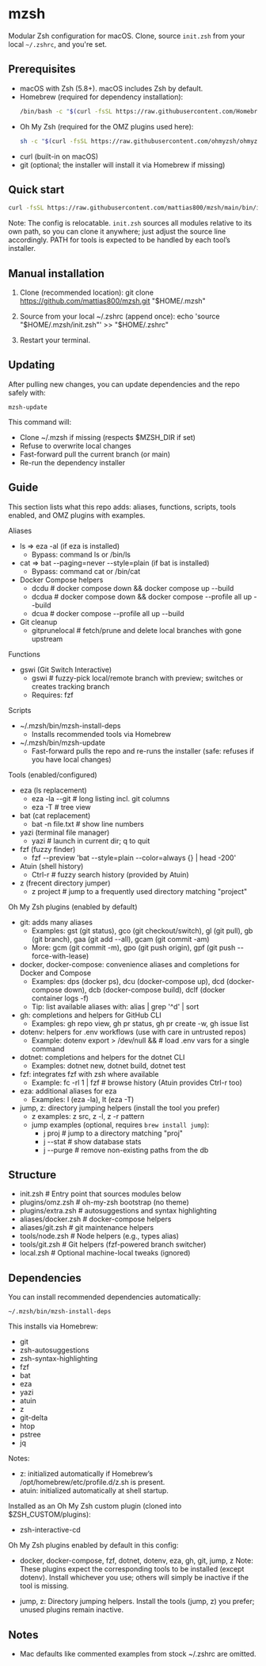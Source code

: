 # mzsh

Modular Zsh configuration for macOS. Clone, source `init.zsh` from your local `~/.zshrc`, and you're set.

## Prerequisites

- macOS with Zsh (5.8+). macOS includes Zsh by default.
- Homebrew (required for dependency installation):
  ```bash
  /bin/bash -c "$(curl -fsSL https://raw.githubusercontent.com/Homebrew/install/HEAD/install.sh)"
  ```
- Oh My Zsh (required for the OMZ plugins used here):
  ```bash
  sh -c "$(curl -fsSL https://raw.githubusercontent.com/ohmyzsh/ohmyzsh/master/tools/install.sh)"
  ```
- curl (built-in on macOS)
- git (optional; the installer will install it via Homebrew if missing)

## Quick start

```bash
curl -fsSL https://raw.githubusercontent.com/mattias800/mzsh/main/bin/install.sh | bash
```

Note: The config is relocatable. `init.zsh` sources all modules relative to its own path, so you can clone it anywhere; just adjust the source line accordingly. PATH for tools is expected to be handled by each tool’s installer.

## Manual installation

1) Clone (recommended location):
   git clone https://github.com/mattias800/mzsh.git "$HOME/.mzsh"

2) Source from your local ~/.zshrc (append once):
   echo 'source "$HOME/.mzsh/init.zsh"' >> "$HOME/.zshrc"

3) Restart your terminal.

## Updating

After pulling new changes, you can update dependencies and the repo safely with:

```
mzsh-update
```

This command will:
- Clone ~/.mzsh if missing (respects $MZSH_DIR if set)
- Refuse to overwrite local changes
- Fast-forward pull the current branch (or main)
- Re-run the dependency installer

## Guide

This section lists what this repo adds: aliases, functions, scripts, tools enabled, and OMZ plugins with examples.

Aliases
- ls => eza -al (if eza is installed)
  - Bypass: command ls or /bin/ls
- cat => bat --paging=never --style=plain (if bat is installed)
  - Bypass: command cat or /bin/cat
- Docker Compose helpers
  - dcdu     # docker compose down && docker compose up --build
  - dcdua    # docker compose down && docker compose --profile all up --build
  - dcua     # docker compose --profile all up --build
- Git cleanup
  - gitprunelocal  # fetch/prune and delete local branches with gone upstream

Functions
- gswi (Git Switch Interactive)
  - gswi                  # fuzzy-pick local/remote branch with preview; switches or creates tracking branch
  - Requires: fzf

Scripts
- ~/.mzsh/bin/mzsh-install-deps
  - Installs recommended tools via Homebrew
- ~/.mzsh/bin/mzsh-update
  - Fast-forward pulls the repo and re-runs the installer (safe: refuses if you have local changes)

Tools (enabled/configured)
- eza (ls replacement)
  - eza -la --git         # long listing incl. git columns
  - eza -T                # tree view
- bat (cat replacement)
  - bat -n file.txt       # show line numbers
- yazi (terminal file manager)
  - yazi                  # launch in current dir; q to quit
- fzf (fuzzy finder)
  - fzf --preview 'bat --style=plain --color=always {} | head -200'
- Atuin (shell history)
  - Ctrl-r                # fuzzy search history (provided by Atuin)
- z (frecent directory jumper)
  - z project             # jump to a frequently used directory matching "project"

Oh My Zsh plugins (enabled by default)
- git: adds many aliases
  - Examples: gst (git status), gco (git checkout/switch), gl (git pull), gb (git branch), gaa (git add --all), gcam (git commit -am)
  - More: gcm (git commit -m), gpo (git push origin), gpf (git push --force-with-lease)
- docker, docker-compose: convenience aliases and completions for Docker and Compose
  - Examples: dps (docker ps), dcu (docker-compose up), dcd (docker-compose down), dcb (docker-compose build), dclf (docker container logs -f)
  - Tip: list available aliases with: alias | grep '^d' | sort
- gh: completions and helpers for GitHub CLI
  - Examples: gh repo view, gh pr status, gh pr create -w, gh issue list
- dotenv: helpers for .env workflows (use with care in untrusted repos)
  - Example: dotenv export > /dev/null && <command>  # load .env vars for a single command
- dotnet: completions and helpers for the dotnet CLI
  - Examples: dotnet new, dotnet build, dotnet test
- fzf: integrates fzf with zsh where available
  - Example: fc -rl 1 | fzf  # browse history (Atuin provides Ctrl-r too)
- eza: additional aliases for eza
  - Examples: l (eza -la), lt (eza -T)
- jump, z: directory jumping helpers (install the tool you prefer)
  - z examples: z src, z -l, z -r pattern
  - jump examples (optional, requires `brew install jump`):
    - j proj         # jump to a directory matching "proj"
    - j --stat       # show database stats
    - j --purge      # remove non-existing paths from the db

## Structure
- init.zsh                # Entry point that sources modules below
- plugins/omz.zsh         # oh-my-zsh bootstrap (no theme)
- plugins/extra.zsh       # autosuggestions and syntax highlighting
- aliases/docker.zsh      # docker-compose helpers
- aliases/git.zsh         # git maintenance helpers
- tools/node.zsh          # Node helpers (e.g., types alias)
- tools/git.zsh           # Git helpers (fzf-powered branch switcher)
- local.zsh               # Optional machine-local tweaks (ignored)

## Dependencies
You can install recommended dependencies automatically:

    ~/.mzsh/bin/mzsh-install-deps

This installs via Homebrew:
- git
- zsh-autosuggestions
- zsh-syntax-highlighting
- fzf
- bat
- eza
- yazi
- atuin
- z
- git-delta
- htop
- pstree
- jq

Notes:
- z: initialized automatically if Homebrew’s /opt/homebrew/etc/profile.d/z.sh is present.
- atuin: initialized automatically at shell startup.

Installed as an Oh My Zsh custom plugin (cloned into $ZSH_CUSTOM/plugins):
- zsh-interactive-cd

Oh My Zsh plugins enabled by default in this config:
- docker, docker-compose, fzf, dotnet, dotenv, eza, gh, git, jump, z
Note: These plugins expect the corresponding tools to be installed (except dotenv). Install whichever you use; others will simply be inactive if the tool is missing.

- jump, z: Directory jumping helpers. Install the tools (jump, z) you prefer; unused plugins remain inactive.


## Notes
- Mac defaults like commented examples from stock ~/.zshrc are omitted.
